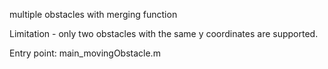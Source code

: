 multiple obstacles with merging function

Limitation - only two obstacles with the same y coordinates are supported.

Entry point: main_movingObstacle.m
